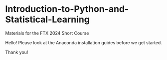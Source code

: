 # Introduction-to-Python-and-Statistical-Learning
Materials for the FTX 2024 Short Course

Hello! Please look at the Anaconda installation guides before we get started.

Thank you!
